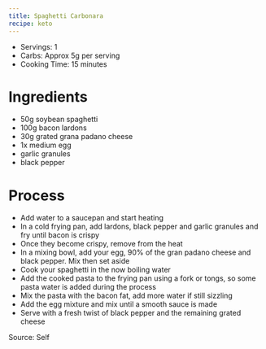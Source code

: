 ```yaml
---
title: Spaghetti Carbonara
recipe: keto
---
```


* Servings: 1
* Carbs: Approx 5g per serving
* Cooking Time: 15 minutes

# Ingredients
* 50g soybean spaghetti
* 100g bacon lardons
* 30g grated grana padano cheese
* 1x medium egg
* garlic granules
* black pepper

# Process
* Add water to a saucepan and start heating
* In a cold frying pan, add lardons, black pepper and garlic granules and fry until bacon is crispy
* Once they become crispy, remove from the heat
* In a mixing bowl, add your egg, 90% of the gran padano cheese and black pepper. Mix then set aside
* Cook your spaghetti in the now boiling water
* Add the cooked pasta to the frying pan using a fork or tongs, so some pasta water is added during the process
* Mix the pasta with the bacon fat, add more water if still sizzling
* Add the egg mixture and mix until a smooth sauce is made
* Serve with a fresh twist of black pepper and the remaining grated cheese

Source: Self
